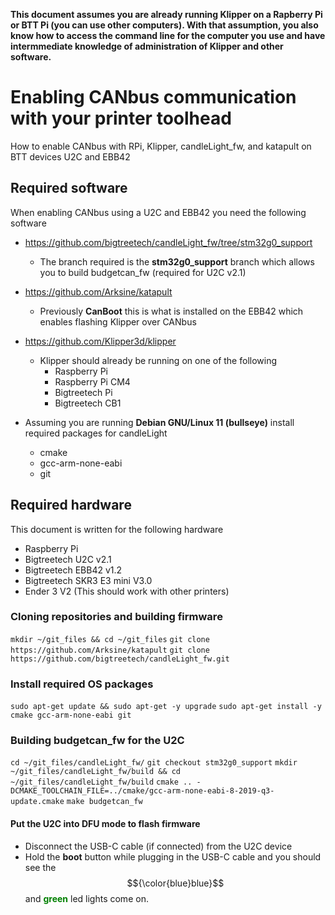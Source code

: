 **This document assumes you are already running Klipper on a Rapberry Pi or BTT Pi (you can use other computers).  With that assumption, you also know how to access the command line for the computer you use and have intermmediate knowledge of administration of Klipper and other software.**

# Enabling CANbus communication with your printer toolhead
How to enable CANbus with RPi, Klipper, candleLight_fw, and katapult on BTT devices U2C and EBB42 

## Required software 
When enabling CANbus using a U2C and EBB42 you need the following software
- https://github.com/bigtreetech/candleLight_fw/tree/stm32g0_support
  - The branch required is the **stm32g0_support** branch which allows you to build budgetcan_fw (required for U2C v2.1)
 
- https://github.com/Arksine/katapult
  - Previously **CanBoot** this is what is installed on the EBB42 which enables flashing Klipper over CANbus
 
- https://github.com/Klipper3d/klipper
  - Klipper should already be running on one of the following
    - Raspberry Pi
    - Raspberry Pi CM4
    - Bigtreetech Pi
    - Bigtreetech CB1

- Assuming you are running **Debian GNU/Linux 11 (bullseye)** install required packages for candleLight
  - cmake
  - gcc-arm-none-eabi
  - git

## Required hardware
This document is written for the following hardware
- Raspberry Pi
- Bigtreetech U2C v2.1
- Bigtreetech EBB42 v1.2
- Bigtreetech SKR3 E3 mini V3.0
- Ender 3 V2 (This should work with other printers)


### Cloning repositories and building firmware
```mkdir ~/git_files && cd ~/git_files```
```git clone https://github.com/Arksine/katapult```
```git clone https://github.com/bigtreetech/candleLight_fw.git```

### Install required OS packages
```sudo apt-get update && sudo apt-get -y upgrade```
```sudo apt-get install -y cmake gcc-arm-none-eabi git```

### Building budgetcan_fw for the U2C ###
```cd ~/git_files/candleLight_fw/```
```git checkout stm32g0_support```
```mkdir ~/git_files/candleLight_fw/build && cd ~/git_files/candleLight_fw/build```
```cmake .. -DCMAKE_TOOLCHAIN_FILE=../cmake/gcc-arm-none-eabi-8-2019-q3-update.cmake```
```make budgetcan_fw```

#### Put the U2C into DFU mode to flash firmware
- Disconnect the USB-C cable (if connected) from the U2C device
- Hold the **boot** button while plugging in the USB-C cable and you should see the $${\color{blue}blue}$$ and <span style="color:green">**green**</span> led lights come on.
  



  

